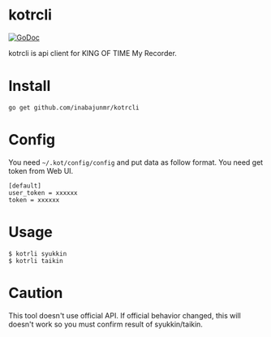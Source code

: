 # kotrcli

[![GoDoc](https://godoc.org/github.com/inabajunmr/kotrcli/github?status.svg)](https://godoc.org/github.com/inabajunmr/kotrcli)

kotrcli is api client for KING OF TIME My Recorder.

# Install
```
go get github.com/inabajunmr/kotrcli
```

# Config
You need `~/.kot/config/config` and put data as follow format. You need get token from Web UI.

```
[default]
user_token = xxxxxx
token = xxxxxx
```

# Usage
```
$ kotrli syukkin
$ kotrli taikin
```

# Caution
This tool doesn't use official API.
If official behavior changed, this will doesn't work so you must confirm result of syukkin/taikin.
